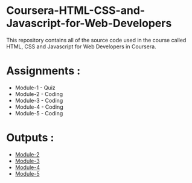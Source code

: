 # Coursera-HTML-CSS-and-Javascript-for-Web-Developers

This repository contains all of the source code used in the course called HTML, CSS and Javascript for Web Developers in Coursera.


# Assignments :

* Module-1 - Quiz 
* Module-2 - Coding
* Module-3 - Coding
* Module-4 - Coding
* Module-5 - Coding


# Outputs :

* [Module-2](https://jubayerriyad.github.io/Coursera-HTML-CSS-and-JavaScript-for-Web-Developers/Assignments/module-2/index.html)
* [Module-3](https://jubayerriyad.github.io/Coursera-HTML-CSS-and-JavaScript-for-Web-Developers/Assignments/module-3/index.html)
* [Module-4](https://jubayerriyad.github.io/Coursera-HTML-CSS-and-JavaScript-for-Web-Developers/Assignments/module-4/index.html)
* [Module-5](https://jubayerriyad.github.io/Coursera-HTML-CSS-and-JavaScript-for-Web-Developers/Assignments/module-5/index.html)
